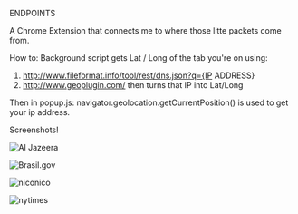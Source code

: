 ENDPOINTS

A Chrome Extension that connects me to where those litte packets come from.

How to:
Background script gets Lat / Long of the tab you're on using:
1. http://www.fileformat.info/tool/rest/dns.json?q={IP ADDRESS}
2. http://www.geoplugin.com/ then turns that IP into Lat/Long

Then in popup.js:
navigator.geolocation.getCurrentPosition() is used to get your ip address.

Screenshots!


![Al Jazeera](https://raw.github.com/mackhowell/Appropriating-Interaction-Technologies/master/images/hot-to-find-a-website-aljazeera.png)

![Brasil.gov](https://raw.github.com/mackhowell/Appropriating-Interaction-Technologies/master/images/hot-to-find-a-website-brazil.png)

![niconico](https://raw.github.com/mackhowell/Appropriating-Interaction-Technologies/master/images/hot-to-find-a-website-niconico.png)

![nytimes](https://raw.github.com/mackhowell/Appropriating-Interaction-Technologies/master/images/hot-to-find-a-website-nytimes.png)